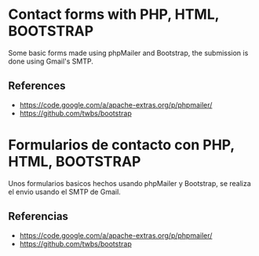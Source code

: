 # Contact forms with PHP, HTML, BOOTSTRAP

Some basic forms made using phpMailer and Bootstrap, the submission is done using Gmail's SMTP.

## References
* https://code.google.com/a/apache-extras.org/p/phpmailer/
* https://github.com/twbs/bootstrap

# Formularios de contacto con PHP, HTML, BOOTSTRAP

Unos formularios basicos  hechos usando phpMailer y Bootstrap, se realiza el envio usando el SMTP de Gmail.

## Referencias
* https://code.google.com/a/apache-extras.org/p/phpmailer/
* https://github.com/twbs/bootstrap
